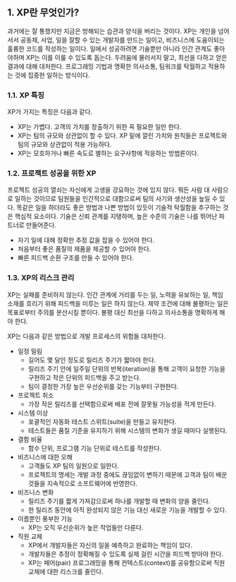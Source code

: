 
## 1. XP란 무엇인가?

과거에는 잘 통했지만 지금은 방해되는 습관과 양식을 버리는 것이다. 
XP는 개인을 넘어서서 공동체, 사업, 일을 잘할 수 있는 개발자를 만드는 일이고, 비즈니스에 도움이되는 훌륭한 코드를 작성하는 일이다. 
일에서 성공하려면 기술뿐만 아니라 인간 관계도 좋아야하며 XP는 이를 이룰 수 있도록 돕는다. 
두려움에 물러서지 말고, 최선을 다하고 얻은 결과에 대해 대처한다. 
프로그래밍 기법과 명확한 의사소통, 팀워크를 탁월하고 적용하는 것에 집중한 일하는 방식이다.

### 1.1. XP 특징

XP가 가지는 특징은 다음과 같다.

* XP는 가볍다. 고객의 가치를 창출하기 위한 꼭 필요한 일만 한다.
* XP는 팀의 규모와 상관없이 할 수 있다. XP 밑에 깔린 가치와 원칙들은 프로젝트와 팀의 규모와 상관없이 적용 가능하다.
* XP는 모호하거나 빠른 속도로 별하는 요구사항에 적응하는 방법론이다.

### 1.2. 프로젝트 성공을 위한 XP

프로젝트 성공의 열쇠는 자신에게 고생을 강요하는 것에 있지 않다. 
뭐든 사람 대 사람으로 일하는 것이므로 팀원들을 인간적으로 대함으로써 팀의 사기와 생산성을 높일 수 있다. 
똑같은 일을 하더라도 좋은 방법과 나쁜 방법이 있듯이 기술적 탁월함을 추구하는 것은 핵심적 요소이다. 
기술은 신뢰 관계를 지탱하며, 높은 수준의 기술은 나를 뛰어난 파트너로 만들어준다. 

* 자기 일에 대해 정확한 추정 값을 잡을 수 있어야 한다.
* 처음부터 좋은 품질의 제품을 제공할 수 있어야 한다.
* 빠른 피드백 순환 구조를 만들 수 있어야 한다.

### 1.3. XP의 리스크 관리

XP는 실패를 준비하지 않는다. 
인간 관계에 거리를 두는 일, 노력을 유보하는 일, 책임 소재를 흐리기 위해 피드백을 미루는 일은 하지 않는다. 
제약 조건에 대해 불평하는 일은 목표로부터 주의를 분산시킬 뿐이다. 
불평 대신 최선을 다하고 의사소통을 명확하게 해야 한다. 

XP는 다음과 같은 방법으로 개발 프로세스의 위험들 대처한다. 

* 일정 밀림
    * 길어도 몇 달인 정도로 릴리즈 주기가 짧아야 한다.
    * 릴리즈 주기 안에 일주일 단위의 반복(iteration)을 통해 고객이 요청한 기능을 구현하고 작은 단위의 피드백을 주고 받는다.
    * 팀이 결정한 가장 높은 우선순위를 갖는 기능부터 구현한다.
* 프로젝트 취소
    * 가장 작은 릴리즈를 선택함으로써 배포 전에 잘못될 가능성을 적게 만든다.
* 시스템 이상
    * 포괄적인 자동화 테스트 스위트(suite)을 만들고 유지한다.
    * 테스트들은 품질 기준을 유지하기 위해 시스템의 변화가 생길 때마다 실행된다.
* 결함 비율
    * 함수 단위, 프로그램 기능 단위로 테스트를 작성한다.
* 비즈니스에 대한 오해
    * 고객들도 XP 팀의 일원으로 일한다.
    * 프로젝트의 명세는 개발 과정 중에도 끊임없이 변하기 때문에 고객과 팀이 배운 것들을 지속적으로 소프트웨어에 반영한다.
* 비즈니스 변화
    * 릴리즈 주기를 짧게 가져감으로써 하나를 개발할 때 변화의 양을 줄인다.
    * 한 릴리즈 동안에 아직 완성되지 않은 기능 대신 새로운 기능을 개발할 수 있다. 
* 이름뿐인 풍부한 기능
    * XP는 오직 우선순위가 높은 작업들만 다룬다.
* 직원 교체
    * XP에서 개발자들은 자신의 일을 예측하고 완료하는 책임이 있다.
    * 개발자들은 추정이 정확해질 수 있도록 실제 걸린 시간을 피드백 받아야 한다.
    * XP는 페어(pair) 프로그래밍을 통해 컨텍스트(context)를 공유함으로써 직원 교체에 대한 리스크를 줄인다. 